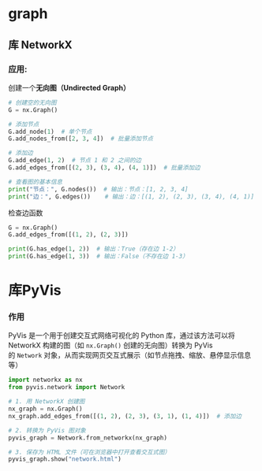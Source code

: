 # graph

## 库 **NetworkX**

### 应用:

创建一个**无向图（Undirected Graph）**

```python
# 创建空的无向图
G = nx.Graph()

# 添加节点
G.add_node(1)  # 单个节点
G.add_nodes_from([2, 3, 4])  # 批量添加节点

# 添加边
G.add_edge(1, 2)  # 节点 1 和 2 之间的边
G.add_edges_from([(2, 3), (3, 4), (4, 1)])  # 批量添加边

# 查看图的基本信息
print("节点：", G.nodes())  # 输出：节点：[1, 2, 3, 4]
print("边：", G.edges())    # 输出：边：[(1, 2), (2, 3), (3, 4), (4, 1)]
```

检查边函数

```python
G = nx.Graph()
G.add_edges_from([(1, 2), (2, 3)])

print(G.has_edge(1, 2))  # 输出：True（存在边 1-2）
print(G.has_edge(1, 3))  # 输出：False（不存在边 1-3）
```

# 库PyVis

### 作用

PyVis 是一个用于创建交互式网络可视化的 Python 库，通过该方法可以将 NetworkX 构建的图（如 `nx.Graph()` 创建的无向图）转换为 PyVis 的 `Network` 对象，从而实现网页交互式展示（如节点拖拽、缩放、悬停显示信息等）

```python
import networkx as nx
from pyvis.network import Network

# 1. 用 NetworkX 创建图
nx_graph = nx.Graph()
nx_graph.add_edges_from([(1, 2), (2, 3), (3, 1), (1, 4)])  # 添加边

# 2. 转换为 PyVis 图对象
pyvis_graph = Network.from_networkx(nx_graph)

# 3. 保存为 HTML 文件（可在浏览器中打开查看交互式图）
pyvis_graph.show("network.html")
```

